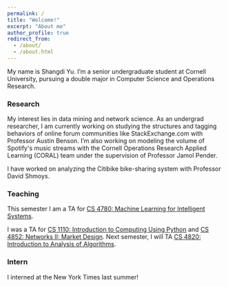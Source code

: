 ```yaml
---
permalink: /
title: "Welcome!"
excerpt: "About me"
author_profile: true
redirect_from:
  - /about/
  - /about.html
---
```


My name is Shangdi Yu. I’m a senior undergraduate student at Cornell University, pursuing a double major in Computer Science and Operations Research.

### Research

My interest lies in data mining and network science. As an undergrad researcher, I am currently working on studying the structures and tagging behaviors of online forum communities like StackExchange.com with Professor Austin Benson. I’m also working on modeling the volume of Spotify's music streams with the Cornell Operations Research Applied Learning (CORAL) team under the supervision of Professor Jamol Pender.

I have worked on analyzing the Citibike bike-sharing system with Professor David Shmoys.


### Teaching

This semester I am a TA for [CS 4780: Machine Learning for Intelligent Systems](http://www.cs.cornell.edu/courses/cs4780/2018sp/).

 I was a TA for [CS 1110: Introduction to Computing Using Python](https://www.cs.cornell.edu/courses/cs1110/2017fa/) and [CS 4852: Networks II: Market Design](https://courses.cit.cornell.edu/info4220/).
 Next semester, I will TA [CS 4820: Introduction to Analysis of Algorithms](http://www.cs.cornell.edu/courses/cs4820/2018fa/).

### Intern

I interned at the New York Times last summer!


<!-- Head to the Blog section to check out posts I’ve written.
Or go to About for a detailed profile.

Interests
======
... -->

